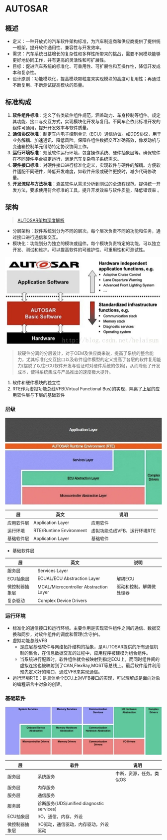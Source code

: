 # AUTOSAR
## 概述
* 定义：一种开放式的汽车软件架构标准，为汽车制造商和供应商提供了提供统一框架，提升软件通用性、兼容性与开发效率。
* 需求：汽车系统日益增长的复杂性和多样性所带来的挑战，需要不同模块能够更好地协同工作，并有更高的灵活性和可扩展性。
* 目标：促进汽车系统的标准化、可重用性、可扩展性和互操作性，降低开发成本和复杂性。
* 设计原则：功能模块化，提高模块颗粒度来实现模块的高度可复用性；再通过不断复用、不断测试提高模块的质量。

## 标准构成
1. **软件组件标准**：定义了各类软件组件规范，涵盖动力、车身控制等组件。规定其功能、接口与交互方式，实现模块化开发与复用。不同车企依此标准开发的组件可通用，提升开发效率与软件质量。
1. **通信协议标准**：制定车内电子控制单元（ECU）通信协议。如DDS协议，用于业务解耦、加速通讯、降低风险。保障各组件数据交互准确高效，像发动机与变速箱控制单元借助特定协议协同工作。
1. **运行环境标准**：规范软件运行环境，包含操作系统、硬件抽象层等。确保软件在不同硬件平台稳定运行，满足汽车复杂电子系统需求。
1. **硬件接口标准**：对硬件接口进行标准化定义，实现软件与硬件的解耦。方便软件适配不同硬件，降低开发难度，如软件升级或硬件更换时，减少代码修改量。
1. **开发流程与方法标准**：涵盖软件从需求分析到测试的全流程规范。提供统一开发方法，要求使用符合标准的工具，提升开发效率与软件质量，降低错误率 。

## 架构
> [AUTOSAR架构深度解析](https://blog.csdn.net/usstmiracle/article/details/108248570)

* 分层架构：软件系统划分为不同的层次。每个层次负责不同的功能和任务，通过接口进行通信和交互。
* 模块化：功能划分为独立的模块或组件。每个模块负责特定的功能，可以独立开发、测试和维护。可以提高软件的可维护性、可重用性和可测试性。

![arch](../../s/ca/autosar/arch.png)

> 软硬件分离的分层设计，对于OEM及供应商来说，提高了系统的整合能力，尤其标准化交互接口以及软件组件模型的定义提高了各层的软件复用能力(摆脱了以往ECU软件开发与验证时对硬件系统的依赖)，从而降低了开发成本，使得系统集成与产品推出的速度极大提升。
1. 软件和硬件模块的独立性
1. RTE作为虚拟功能总线VFB(Virtual Functional Bus)的实现，隔离了上层的应用软件层与下层的基础软件

### 层级
![layer](../../s/ca/autosar/layer.png)

| 层 | 英文 | 说明 |
| - | - | - |
| 应用软件层 | Application Layer | 应用软件 |
| 运行环境 | RTE/Runtime Environment | 虚拟功能总线VFB、运行环境RTE |
| 基础软件层 | Application Layer | 基础软件 |

* 基础软件层

| 层 | 英文 | 说明 |
| - | - | - |
| 服务层 | Services Layer |  |
| ECU抽象层 | ECUAL/ECU Abstraction Layer | 解耦ECU |
| 微控制器抽象层 | MCAL/Microcontroller Abstraction Layer | 驱动和控制。解耦微处理器 |
| 复杂驱动 | Complex Device Drivers |  |

### 运行环境
* 标准化的通信接口和运行环境。主要作用是实现软件组件之间的通信、数据交换和同步，对软件组件的调度和管理(含守护)。
* 虚拟功能总线VFB
    * 是底层基础软件与网络拓扑结构的抽象，是AUTOSAR提供的所有通信机制的集合，在信息数据交互的过程中，应用程序被建模为组合组件。
    * 当系统进行配置时，软件组件就会被映射到指定ECU上，而同时组件间的虚拟连接也被映射到了CAN,FlexRay,MOST等总线上。最后软件组件利用预先定义好的端口，通过VFB来实现通信。
* 运行环境RTE：是具体单个ECU上对VFB接口的实现，可以理解成是面向对象的编程语言中对象的创建。

### 基础软件
![bsw](../../s/ca/autosar/bsw.png)

| 层 | 软件 | 说明 |
| - | - | - |
| 服务层 | 系统服务 | 中断，资源，任务。类似OS |
| 服务层 | 内存服务 |  |
| 服务层 | 通信服务 |  |
| 服务层 | 诊断服务(UDS/unified diagnostic services) |  |
| ECU抽象层 | I/O，通信，内存，外设 |  |
| 微控制器抽象层 | I/O驱动，通信驱动，内存驱动，外设驱动 |  |
